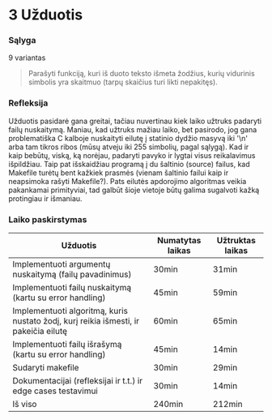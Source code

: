 # 3 Užduotis

### Sąlyga

9 variantas

> Parašyti funkciją, kuri iš duoto teksto išmeta žodžius, kurių vidurinis simbolis yra skaitmuo (tarpų skaičius turi likti nepakitęs).

### Refleksija

Užduotis pasidarė gana greitai, tačiau nuvertinau kiek laiko užtruks padaryti failų nuskaitymą. Maniau, kad užtruks mažiau laiko, bet pasirodo, jog gana problematiška C kalboje nuskaityti eilutę į statinio dydžio masyvą iki '\n' arba tam tikros ribos (mūsų atveju iki 255 simbolių, pagal sąlygą). Kad ir kaip bebūtų, viską, ką norėjau, padaryti pavyko ir lygtai visus reikalavimus išpildžiau. Taip pat išskaidžiau programą į du šaltinio (source) failus, kad Makefile turėtų bent kažkiek prasmės (vienam šaltinio failui kaip ir neapsimoka rašyti Makefile?). Pats eilutės apdorojimo algoritmas veikia pakankamai primityviai, tad galbūt šioje vietoje būtų galima sugalvoti kažką protingiau ir išmaniau.

### Laiko paskirstymas

| Užduotis                                                                             | Numatytas laikas | Užtruktas laikas |
| ------------------------------------------------------------------------------------ | ---------------- | ---------------- |
| Implementuoti argumentų nuskaitymą (failų pavadinimus)                               | 30min            | 31min            |
| Implementuoti failų nuskaitymą (kartu su error handling)                             | 45min            | 59min            |
| Implementuoti algoritmą, kuris nustato žodį, kurį reikia išmesti, ir pakeičia eilutę | 60min            | 65min            |
| Implementuoti failų išrašymą (kartu su error handling)                               | 45min            | 14min            |
| Sudaryti makefile                                                                    | 30min            | 29min            |
| Dokumentacijai (refleksijai ir t.t.) ir edge cases testavimui                        | 30min            | 14min            |
| Iš viso                                                                              | 240min           | 212min           |
